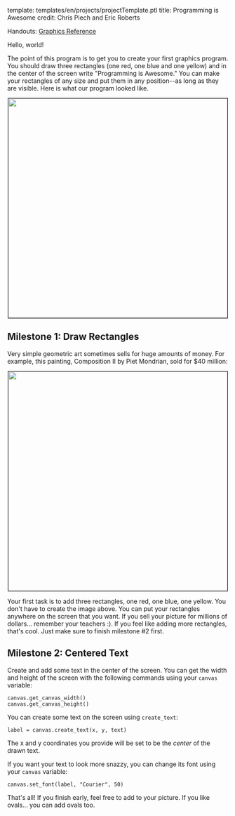 template: templates/en/projects/projectTemplate.ptl
title: Programming is Awesome
credit: Chris Piech and Eric Roberts

Handouts: [Graphics Reference]({{pathToRoot}}en/resources/graphics.html)<br/>

Hello, world!

The point of this program is to get you to create your first graphics program. You should draw three rectangles (one red, one blue and one yellow) and in the center of the screen write "Programming is Awesome." You can make your rectangles of any size and put them in any position--as long as they are visible. Here is what our program looked like.

<center>
  <img style="width:500px;border: 1px solid #000000" src="{{pathToRoot}}img/projects/programmingIsAwesome/demo.png">
</center>

## Milestone 1: Draw Rectangles

Very simple geometric art sometimes sells for huge amounts of money. For example, this painting, Composition II by Piet Mondrian, sold for $40 million:

<center>
  <img style="width:500px;border: 1px solid #000000" src="{{pathToRoot}}img/projects/programmingIsAwesome//mondrian.jpg">
</center>

Your first task is to add three rectangles, one red, one blue, one yellow. You don't have to create the image above. You can put your rectangles anywhere on the screen that you want. If you sell your picture for millions of dollars... remember your teachers :). If you feel like adding more rectangles, that's cool. Just make sure to finish milestone #2 first.


## Milestone 2: Centered Text

Create and add some text in the center of the screen. You can get the width and height of the screen with the following commands using your `canvas` variable:

```
canvas.get_canvas_width()
canvas.get_canvas_height()
```

You can create some text on the screen using `create_text`:

```
label = canvas.create_text(x, y, text)
```

The x and y coordinates you provide will be set to be the _center_ of the drawn text.

If you want your text to look more snazzy, you can change its font using your `canvas` variable:

```
canvas.set_font(label, "Courier", 50)
```

That's all! If you finish early, feel free to add to your picture. If you like ovals... you can add ovals too.
